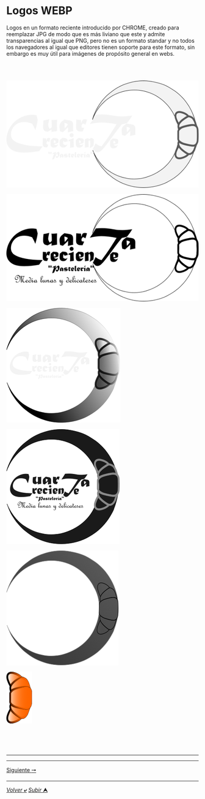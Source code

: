 # Logos WEBP

Logos en un formato reciente introducido por CHROME, creado para reemplazar JPG de modo que es más liviano que este y admite transparencias al igual que PNG, pero no es un formato standar y no todos los navegadores al igual que editores tienen soporte para este formato, sin embargo es muy útil para imágenes de propósito general en webs.

<br>
<br>

![](LogoCuartaCrecienteBlanca.webp "")

![](LogoCuartaCrecienteNegra2.webp "")

![](LogoCuartaCrecienteBlancaSombreada.webp "")

![](LogoCuartaCrecienteNegra1.webp "")

![](LogoCuartaCrecienteBlancaGrisTransparente.webp "")

![](MediaLuna.webp "")

<br>
<br>
<br>


---
---

[Siguiente **&#129042;**](/HTML/Media/webp/README.md "WEBP")

---
[*Volver* **&ldca;**](/HTML/README.md "Ir a Readme") [*Subir* **&#11165;**](# "Ir al título")